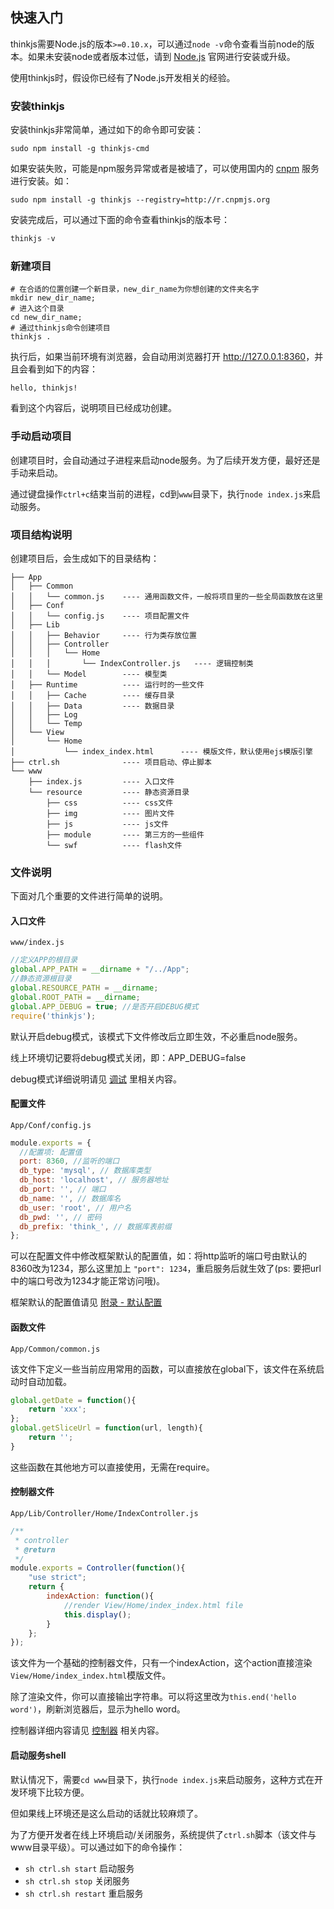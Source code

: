 ## 快速入门

thinkjs需要Node.js的版本`>=0.10.x`，可以通过`node -v`命令查看当前node的版本。如果未安装node或者版本过低，请到 [Node.js](http://nodejs.org/) 官网进行安装或升级。

使用thinkjs时，假设你已经有了Node.js开发相关的经验。


### 安装thinkjs

安装thinkjs非常简单，通过如下的命令即可安装：

```shell
sudo npm install -g thinkjs-cmd
```

如果安装失败，可能是npm服务异常或者是被墙了，可以使用国内的 [cnpm](http://cnpmjs.org/) 服务进行安装。如：

```shell
sudo npm install -g thinkjs --registry=http://r.cnpmjs.org
```

安装完成后，可以通过下面的命令查看thinkjs的版本号：

```js
thinkjs -v
```

### 新建项目

```shell
# 在合适的位置创建一个新目录，new_dir_name为你想创建的文件夹名字
mkdir new_dir_name; 
# 进入这个目录
cd new_dir_name;
# 通过thinkjs命令创建项目
thinkjs .
```

执行后，如果当前环境有浏览器，会自动用浏览器打开 <http://127.0.0.1:8360>，并且会看到如下的内容：

```
hello, thinkjs!
```

看到这个内容后，说明项目已经成功创建。


### 手动启动项目

创建项目时，会自动通过子进程来启动node服务。为了后续开发方便，最好还是手动来启动。

通过键盘操作`ctrl+c`结束当前的进程，cd到`www`目录下，执行`node index.js`来启动服务。


### 项目结构说明
创建项目后，会生成如下的目录结构：

```
├── App
│   ├── Common
│   │   └── common.js    ---- 通用函数文件，一般将项目里的一些全局函数放在这里
│   ├── Conf
│   │   └── config.js    ---- 项目配置文件
│   ├── Lib
│   │   ├── Behavior     ---- 行为类存放位置
│   │   ├── Controller
│   │   │   └── Home
│   │   │       └── IndexController.js   ---- 逻辑控制类
│   │   └── Model        ---- 模型类
│   ├── Runtime          ---- 运行时的一些文件
│   │   ├── Cache        ---- 缓存目录
│   │   ├── Data         ---- 数据目录
│   │   ├── Log
│   │   └── Temp
│   └── View
│       └── Home
│           └── index_index.html      ---- 模版文件，默认使用ejs模版引擎
├── ctrl.sh              ---- 项目启动、停止脚本
└── www
    ├── index.js         ---- 入口文件
    └── resource         ---- 静态资源目录
        ├── css          ---- css文件
        ├── img          ---- 图片文件
        ├── js           ---- js文件
        ├── module       ---- 第三方的一些组件
        └── swf          ---- flash文件
```


### 文件说明

下面对几个重要的文件进行简单的说明。

#### 入口文件

`www/index.js`

```js
//定义APP的根目录
global.APP_PATH = __dirname + "/../App";
//静态资源根目录
global.RESOURCE_PATH = __dirname;
global.ROOT_PATH = __dirname;
global.APP_DEBUG = true; //是否开启DEBUG模式
require('thinkjs');
```

默认开启debug模式，该模式下文件修改后立即生效，不必重启node服务。

<div class="alert alert-warning">
    线上环境切记要将debug模式关闭，即：APP_DEBUG=false
</div>

debug模式详细说明请见 [调试](/doc/debug.html) 里相关内容。

#### 配置文件

`App/Conf/config.js`

```js
module.exports = {
  //配置项: 配置值
  port: 8360, //监听的端口
  db_type: 'mysql', // 数据库类型
  db_host: 'localhost', // 服务器地址
  db_port: '', // 端口
  db_name: '', // 数据库名
  db_user: 'root', // 用户名
  db_pwd: '', // 密码
  db_prefix: 'think_', // 数据库表前缀
};
```

可以在配置文件中修改框架默认的配置值，如：将http监听的端口号由默认的8360改为1234，那么这里加上 `"port": 1234`，重启服务后就生效了(ps: 要把url中的端口号改为1234才能正常访问哦)。

框架默认的配置值请见 [附录 - 默认配置](/doc/appendix#appendix_config)

#### 函数文件

`App/Common/common.js`

该文件下定义一些当前应用常用的函数，可以直接放在global下，该文件在系统启动时自动加载。

```js
global.getDate = function(){
    return 'xxx';
};
global.getSliceUrl = function(url, length){
    return '';
}
```

这些函数在其他地方可以直接使用，无需在require。


#### 控制器文件

`App/Lib/Controller/Home/IndexController.js`

```js
/**
 * controller
 * @return 
 */
module.exports = Controller(function(){
    "use strict";
    return {
        indexAction: function(){
            //render View/Home/index_index.html file
            this.display(); 
        }
    };
});
```

该文件为一个基础的控制器文件，只有一个indexAction，这个action直接渲染`View/Home/index_index.html`模版文件。

除了渲染文件，你可以直接输出字符串。可以将这里改为`this.end('hello word')`，刷新浏览器后，显示为hello word。

控制器详细内容请见 [控制器](/doc/controller.html) 相关内容。


#### 启动服务shell

默认情况下，需要`cd www`目录下，执行`node index.js`来启动服务，这种方式在开发环境下比较方便。

但如果线上环境还是这么启动的话就比较麻烦了。


为了方便开发者在线上环境启动/关闭服务，系统提供了`ctrl.sh`脚本（该文件与www目录平级）。可以通过如下的命令操作：

* `sh ctrl.sh start` 启动服务
* `sh ctrl.sh stop` 关闭服务
* `sh ctrl.sh restart` 重启服务